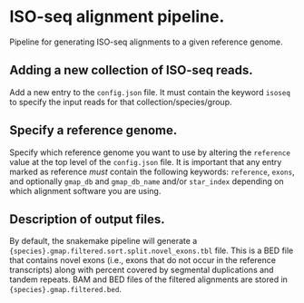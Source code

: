 # ISO-seq alignment pipeline.

Pipeline for generating ISO-seq alignments to a given reference genome.

## Adding a new collection of ISO-seq reads.

Add a new entry to the `config.json` file. It must contain the keyword `isoseq` to specify the input reads for that collection/species/group.

## Specify a reference genome.

Specify which reference genome you want to use by altering the `reference` value at the top level of the `config.json` file. It is important that any entry marked as reference *must* contain the following keywords: `reference`, `exons`, and optionally `gmap_db` and `gmap_db_name` and/or `star_index` depending on which alignment software you are using.

## Description of output files.

By default, the snakemake pipeline will generate a `{species}.gmap.filtered.sort.split.novel_exons.tbl` file. This is a BED file that contains novel exons (i.e., exons that do not occur in the reference transcripts) along with percent covered by segmental duplications and tandem repeats. BAM and BED files of the filtered alignments are stored in `{species}.gmap.filtered.bed`.
